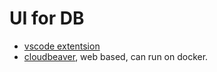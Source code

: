 # UI for DB

* [vscode extentsion](https://doc.database-client.com)
* [cloudbeaver](https://github.com/dbeaver/cloudbeaver), web based, can run on docker.
